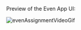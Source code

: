 Preview of the Even App UI:

![evenAssignmentVideoGif](https://user-images.githubusercontent.com/30666140/230742592-2759f545-b037-4dd1-b099-ccd921d864b1.gif)

